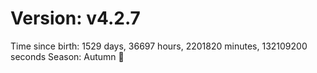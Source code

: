 # Version: v4.2.7
Time since birth: 1529 days, 36697 hours, 2201820 minutes, 132109200 seconds
Season: Autumn 🍁

